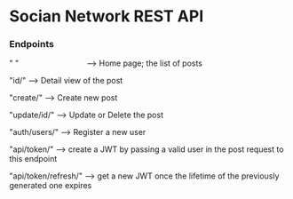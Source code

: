 # Socian Network REST API


### Endpoints

" " &nbsp; &nbsp; &nbsp; &nbsp; &nbsp; &nbsp; &nbsp; &nbsp; &nbsp; &nbsp; &nbsp; &nbsp; &nbsp; &nbsp; &nbsp; --> Home page; the list of posts

"id/"                --> Detail view of the post

"create/"            --> Create new post

"update/id/"         --> Update or Delete the post

"auth/users/"        --> Register a new user

"api/token/"         --> create a JWT by passing a valid user in the post request to this endpoint

"api/token/refresh/" --> get a new JWT once the lifetime of the previously generated one expires
